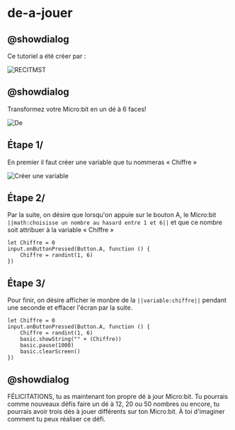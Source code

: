 # de-a-jouer

## @showdialog
Ce tutoriel a été créer par :
 
![RECITMST](https://drive.google.com/uc?id=1YsdDZIAnwl9ZNGyIEu6d0xQoCtZ8eRXa)
  
## @showdialog
 
Transformez votre Micro:bit en un dé à 6 faces!
 
![De](https://drive.google.com/uc?id=1FhMGKKPd3NIlBZvboz-pb8bojvV9j4--)

## Étape 1/

En premier il faut créer une variable que tu nommeras « Chiffre »

![Créer une variable](https://drive.google.com/uc?id=1xpWsU0MOqC92aGmJPbaPUdsU_XF7xsrQ)

## Étape 2/

Par la suite, on désire que lorsqu'on appuie sur le bouton A, le Micro:bit ``||math:choisisse un nombre au hasard entre 1 et 6||`` et que ce nombre soit attribuer à la variable « Chiffre »

```blocks
let Chiffre = 0
input.onButtonPressed(Button.A, function () {
    Chiffre = randint(1, 6)
})
```

## Étape 3/

Pour finir, on désire afficher le monbre de la ``||variable:chiffre||`` pendant une seconde et effacer l'écran par la suite.

```blocks
let Chiffre = 0
input.onButtonPressed(Button.A, function () {
    Chiffre = randint(1, 6)
    basic.showString("" + (Chiffre))
    basic.pause(1000)
    basic.clearScreen()
}) 
```

## @showdialog

FÉLICITATIONS, tu as maintenant ton propre dé à jour Micro:bit.  Tu pourrais comme nouveaux défis faire un dé à 12, 20 ou 50 nombres ou encore, tu pourrais avoir trois dés à jouer différents sur ton Micro:bit.  À toi d'imaginer comment tu peux réaliser ce défi.